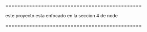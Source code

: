 ==============================================

este proyecto esta enfocado en la seccion 4 de node


==============================================